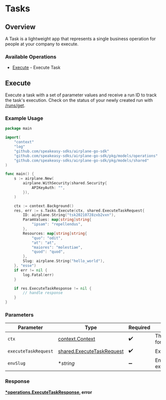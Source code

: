 # Tasks

## Overview

A Task is a lightweight app that represents a single business operation for people at your company to execute.

### Available Operations

* [Execute](#execute) - Execute Task

## Execute

Execute a task with a set of parameter values and receive a run ID to track the task's execution.
Check on the status of your newly created run with [/runs/get](/api/runs#runs-get).

### Example Usage

```go
package main

import(
	"context"
	"log"
	"github.com/speakeasy-sdks/airplane-go-sdk"
	"github.com/speakeasy-sdks/airplane-go-sdk/pkg/models/operations"
	"github.com/speakeasy-sdks/airplane-go-sdk/pkg/models/shared"
)

func main() {
    s := airplane.New(
        airplane.WithSecurity(shared.Security{
            APIKeyAuth: "",
        }),
    )

    ctx := context.Background()
    res, err := s.Tasks.Execute(ctx, shared.ExecuteTaskRequest{
        ID: airplane.String("tsk20210728zxb2vxn"),
        ParamValues: map[string]string{
            "ipsam": "repellendus",
        },
        Resources: map[string]string{
            "quo": "odit",
            "at": "at",
            "maiores": "molestiae",
            "quod": "quod",
        },
        Slug: airplane.String("hello_world"),
    }, "esse")
    if err != nil {
        log.Fatal(err)
    }

    if res.ExecuteTaskResponse != nil {
        // handle response
    }
}
```

### Parameters

| Parameter                                                              | Type                                                                   | Required                                                               | Description                                                            |
| ---------------------------------------------------------------------- | ---------------------------------------------------------------------- | ---------------------------------------------------------------------- | ---------------------------------------------------------------------- |
| `ctx`                                                                  | [context.Context](https://pkg.go.dev/context#Context)                  | :heavy_check_mark:                                                     | The context to use for the request.                                    |
| `executeTaskRequest`                                                   | [shared.ExecuteTaskRequest](../../models/shared/executetaskrequest.md) | :heavy_check_mark:                                                     | ExecuteTaskRequest                                                     |
| `envSlug`                                                              | **string*                                                              | :heavy_minus_sign:                                                     | Environment to execute the task in.                                    |


### Response

**[*operations.ExecuteTaskResponse](../../models/operations/executetaskresponse.md), error**

